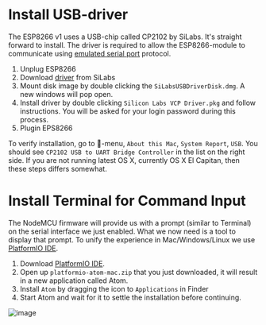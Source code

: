 # Install USB-driver

The ESP8266 v1 uses a USB-chip called CP2102 by SiLabs. It's straight forward to install. The driver is required to allow the ESP8266-module to communicate using [emulated serial port](https://en.wikipedia.org/wiki/Serial_port) protocol.

1. Unplug ESP8266
2. Download [driver](https://www.silabs.com/Support%20Documents/Software/Mac_OSX_VCP_Driver.zip) from SiLabs
3. Mount disk image by double clicking the `SiLabsUSBDriverDisk.dmg`. A new windows will pop open.
4. Install driver by double clicking `Silicon Labs VCP Driver.pkg` and follow instructions. You will be asked for your login password during this process.
5. Plugin EPS8266

To verify installation, go to -menu, `About this Mac`, `System Report`, `USB`. You should see `CP2102 USB to UART Bridge Controller` in the list on the right side. If you are not running latest OS X, currently OS X El Capitan, then these steps differs somewhat.

# Install Terminal for Command Input

The NodeMCU firmware will provide us with a prompt (similar to Terminal) on the serial interface we just enabled. What we now need is a tool to display that prompt. To unify the experience in Mac/Windows/Linux we use [PlatformIO IDE](http://platformio.org/platformio-ide).

1. Download [PlatformIO IDE](http://platformio.org/platformio-ide). 
2. Open up `platformio-atom-mac.zip` that you just downloaded, it will result in a new application called Atom.
3. Install `Atom` by dragging the icon to `Applications` in Finder
3. Start Atom and wait for it to settle the installation before continuing.

![image](https://gitlab.com/iot-malmo/emergency-fika-button/uploads/383781f79d5ce590bafc36751dc73847/image.png)
